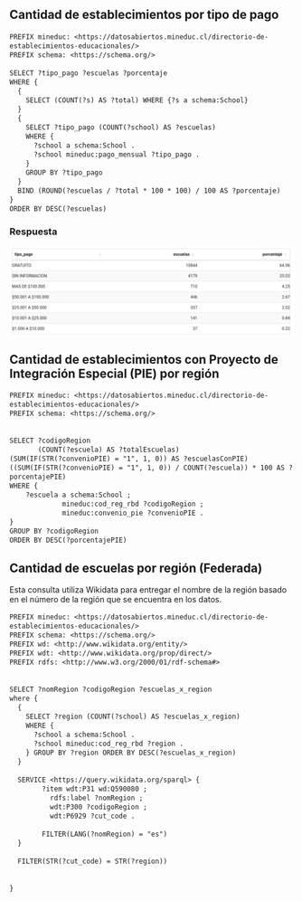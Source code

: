 ## Cantidad de establecimientos por tipo de pago
```
PREFIX mineduc: <https://datosabiertos.mineduc.cl/directorio-de-establecimientos-educacionales/>
PREFIX schema: <https://schema.org/>

SELECT ?tipo_pago ?escuelas ?porcentaje
WHERE {
  {
    SELECT (COUNT(?s) AS ?total) WHERE {?s a schema:School}
  }
  {
    SELECT ?tipo_pago (COUNT(?school) AS ?escuelas) 
    WHERE {
      ?school a schema:School .
      ?school mineduc:pago_mensual ?tipo_pago .
    } 
    GROUP BY ?tipo_pago 
  }
  BIND (ROUND(?escuelas / ?total * 100 * 100) / 100 AS ?porcentaje) 
} 
ORDER BY DESC(?escuelas)
```

### Respuesta
![Respuesta Query 1](./img/query1R.png)


## Cantidad de establecimientos con Proyecto de Integración Especial (PIE) por región

```
PREFIX mineduc: <https://datosabiertos.mineduc.cl/directorio-de-establecimientos-educacionales/>
PREFIX schema: <https://schema.org/>


SELECT ?codigoRegion 
       (COUNT(?escuela) AS ?totalEscuelas) 
(SUM(IF(STR(?convenioPIE) = "1", 1, 0)) AS ?escuelasConPIE) 
((SUM(IF(STR(?convenioPIE) = "1", 1, 0)) / COUNT(?escuela)) * 100 AS ?porcentajePIE)
WHERE {
    ?escuela a schema:School ;
             mineduc:cod_reg_rbd ?codigoRegion ;
             mineduc:convenio_pie ?convenioPIE .
}
GROUP BY ?codigoRegion
ORDER BY DESC(?porcentajePIE)
```

## Cantidad de escuelas por región (Federada)
Esta consulta utiliza Wikidata para entregar el nombre de la región basado en el número de la región que se encuentra en los datos.

```
PREFIX mineduc: <https://datosabiertos.mineduc.cl/directorio-de-establecimientos-educacionales/>
PREFIX schema: <https://schema.org/>
PREFIX wd: <http://www.wikidata.org/entity/>
PREFIX wdt: <http://www.wikidata.org/prop/direct/>
PREFIX rdfs: <http://www.w3.org/2000/01/rdf-schema#>


SELECT ?nomRegion ?codigoRegion ?escuelas_x_region
where {
  {
    SELECT ?region (COUNT(?school) AS ?escuelas_x_region)
    WHERE {
      ?school a schema:School .
      ?school mineduc:cod_reg_rbd ?region .
    } GROUP BY ?region ORDER BY DESC(?escuelas_x_region)
  }
  
  SERVICE <https://query.wikidata.org/sparql> {
    	?item wdt:P31 wd:Q590080 ;
          rdfs:label ?nomRegion ;
          wdt:P300 ?codigoRegion ;
    	  wdt:P6929 ?cut_code .
 
        FILTER(LANG(?nomRegion) = "es")            
  }
  
  FILTER(STR(?cut_code) = STR(?region))


}
```